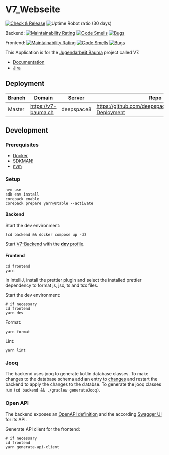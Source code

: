 # V7_Webseite

[![Check & Release](https://github.com/deepspace1000/V7_Webseite/actions/workflows/check-and-release.yml/badge.svg)](https://github.com/deepspace1000/V7_Webseite/actions/workflows/check-and-release.yml)
![Uptime Robot ratio (30 days)](https://img.shields.io/uptimerobot/ratio/30/m796259968-b969b6a5d70898d5bb77e533)


Backend:
[![Maintainability Rating](https://sonarcloud.io/api/project_badges/measure?project=deepspace1000_V7_Webseite_Backend&metric=sqale_rating)](https://sonarcloud.io/summary/new_code?id=deepspace1000_V7_Webseite_Backend)
[![Code Smells](https://sonarcloud.io/api/project_badges/measure?project=deepspace1000_V7_Webseite_Backend&metric=code_smells)](https://sonarcloud.io/summary/new_code?id=deepspace1000_V7_Webseite_Backend)
[![Bugs](https://sonarcloud.io/api/project_badges/measure?project=deepspace1000_V7_Webseite_Backend&metric=bugs)](https://sonarcloud.io/summary/new_code?id=deepspace1000_V7_Webseite_Backend)


Frontend:
[![Maintainability Rating](https://sonarcloud.io/api/project_badges/measure?project=deepspace1000_V7_Webseite_Frontend&metric=sqale_rating)](https://sonarcloud.io/summary/new_code?id=deepspace1000_V7_Webseite_Frontend)
[![Code Smells](https://sonarcloud.io/api/project_badges/measure?project=deepspace1000_V7_Webseite_Frontend&metric=code_smells)](https://sonarcloud.io/summary/new_code?id=deepspace1000_V7_Webseite_Frontend)
[![Bugs](https://sonarcloud.io/api/project_badges/measure?project=deepspace1000_V7_Webseite_Frontend&metric=bugs)](https://sonarcloud.io/summary/new_code?id=deepspace1000_V7_Webseite_Frontend)

This Application is for the [Jugendarbeit Bauma](https://v7-bauma.ch) project called V7.

- [Documentation](./doc/architecture/README.md)
- [Jira](https://v7bauma.atlassian.net/jira/software/projects/V7WE/boards/1/backlog)

## Deployment

| Branch | Domain              | Server     | Repo                                                   |
|--------|---------------------|------------|--------------------------------------------------------|
| Master | https://v7-bauma.ch | deepspace8 | https://github.com/deepspace1000/V7_Website-Deployment |

## Development

### Prerequisites
* [Docker](https://docs.docker.com/desktop/install/mac-install/)
* [SDKMAN!](https://sdkman.io/install)
* [nvm](https://github.com/nvm-sh/nvm)

### Setup

```shell
nvm use
sdk env install
corepack enable
corepack prepare yarn@stable --activate
```

#### Backend

Start the dev environment:

```shell
(cd backend && docker compose up -d)
```

Start [V7-Backend](./backend/src/main/kotlin/ch/v7/backend/BackendApplication.kt)
with the [**dev** profile](./.run/V7-Backend%20dev.run.xml).

#### Frontend

```shell
cd frontend
yarn
```

In IntelliJ, install the prettier plugin and select the installed prettier dependency to format js, jsx, ts and tsx files.

Start the dev environment:

```shell
# if necessary
cd frontend 
yarn dev
```

Format:

```shell
yarn format
```

Lint:

```shell
yarn lint
```

### Jooq

The backend uses jooq to generate kotlin database classes.
To make changes to the database schema add an entry to [changes](./backend/src/main/resources/db/changelog/changes) and restart the backend to apply the changes to the databse.
To generate the jooq classes run `(cd backend && ./gradlew generateJooq)`.

### Open API

The backend exposes an [OpenAPI definition](http://localhost:8080/openapi/v3/api-docs) and the according [Swagger UI](http://localhost:3000/api/swagger-ui/index.html) for its API.

Generate API client for the frontend:
```shell
# if necessary
cd frontend
yarn generate-api-client
```



